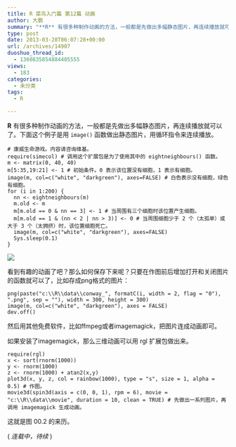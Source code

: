 ```yaml
---
title: R 菜鸟入门篇 第12篇 动画
author: 大鹏
summary: "**R** 有很多种制作动画的方法，一般都是先做出多幅静态图片，再连续播放就可以了。下面这个例子是用 `image()` 函数做出静态图片，用循环指令来连续播放。"
type: post
date: 2013-03-28T06:07:28+00:00
url: /archives/14907
duoshuo_thread_id:
  - 1360835854884405555
views:
  - 183
categories:
  - 未分类
tags:
  - R

---
```

**R** 有很多种制作动画的方法，一般都是先做出多幅静态图片，再连续播放就可以了。下面这个例子是用 `image()` 函数做出静态图片，用循环指令来连续播放。

    # 康威生命游戏。内容请咨询维基。
    require(simecol) # 调用这个扩展包是为了使用其中的 eightneighbours() 函数。
    m <- matrix(0, 40, 40)
    m[5:35,19:21] <- 1 # 初始条件。0 表示该位置没有细胞，1 表示有细胞。
    image(m, col=c("white", "darkgreen"), axes=FALSE) # 白色表示没有细胞，绿色有细胞。
    for (i in 1:200) {
      nn <- eightneighbours(m)
      m.old <- m 
      m[m.old == 0 & nn == 3] <- 1 # 当周围有三个细胞时该位置产生细胞。
      m[m.old == 1 & (nn < 2 | nn > 3)] <- 0 # 当周围细胞少于 2 个（太孤单）或大于 3 个（太拥挤）时，该位置细胞死亡。
      image(m, col=c("white", "darkgreen"), axes=FALSE)
      Sys.sleep(0.1)
    }
    

![][1]

看到有趣的动画了吧？那么如何保存下来呢？只要在作图前后增加打开和关闭图片的函数就可以了，比如存成png格式的图片：

    png(paste("c:\\R\\data\\conway_", formatC(i, width = 2, flag = "0"), ".png", sep = ""), width = 300, height = 300) 
    image(m, col=c("white", "darkgreen"), axes = FALSE)
    dev.off()
    

然后用其他免费软件，比如ffmpeg或者imagemagick，把图片连成动画即可。

如果安装了imagemagick，那么三维动画可以用 rgl 扩展包做出来。

    require(rgl)
    x <- sort(rnorm(1000))
    y <- rnorm(1000)
    z <- rnorm(1000) + atan2(x,y)
    plot3d(x, y, z, col = rainbow(1000), type = "s", size = 1, alpha = 0.5) # 作图。
    movie3d(spin3d(axis = c(0, 0, 1), rpm = 6), movie = "c:\\R\\data\\movie", duration = 10, clean = TRUE) # 先做出一系列图片，再调用 imagemagick 生成动画。
    

这就是图 00.2 的来历。

( _连载中，待续_ )

 [1]: https://jeaxea.blu.livefilestore.com/y1pLyzPCMBnH6F3inGpgmEnBsy3GjLgsicL4V-e9Vp3fVcxdBOKWmy7g9TgPXHpVNfQ2Cg-VtsJTymAjdUsDKUaguIDWdQnAtSN/2013-03-28_conway.gif
